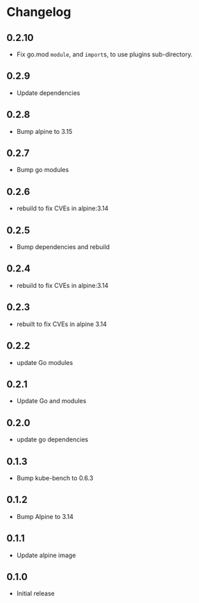 # Changelog

## 0.2.10
* Fix go.mod `module`, and `import`s, to use plugins sub-directory.

## 0.2.9
* Update dependencies
## 0.2.8
* Bump alpine to 3.15

## 0.2.7
* Bump go modules

## 0.2.6
* rebuild to fix CVEs in alpine:3.14

## 0.2.5
* Bump dependencies and rebuild

## 0.2.4
* rebuild to fix CVEs in alpine:3.14

## 0.2.3
* rebuilt to fix CVEs in alpine 3.14

## 0.2.2
* update Go modules

## 0.2.1
* Update Go and modules

## 0.2.0
* update go dependencies

## 0.1.3
* Bump kube-bench to 0.6.3

## 0.1.2
* Bump Alpine to 3.14
## 0.1.1
* Update alpine image

## 0.1.0
* Initial release
